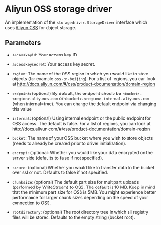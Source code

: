 <!--[metadata]>
+++
title = "Aliyun OSS storage driver"
description = "Explains how to use the Aliyun OSS storage driver"
keywords = ["registry, service, driver, images, storage, OSS, aliyun"]
+++
<![end-metadata]-->

# Aliyun OSS storage driver

An implementation of the `storagedriver.StorageDriver` interface which uses [Aliyun OSS](http://www.aliyun.com/product/oss) for object storage.

## Parameters

* `accesskeyid`: Your access key ID.

* `accesskeysecret`: Your access key secret.

* `region`: The name of the OSS region in which you would like to store objects (for example `oss-cn-beijing`). For a list of regions, you can look at <http://docs.aliyun.com/#/oss/product-documentation/domain-region>

* `endpoint`: (optional) By default, the endpoint shoulb be `<bucket>.<region>.aliyuncs.com` or `<bucket>.<region>-internal.aliyuncs.com` (when internal=true). You can change the default endpoint via changing this value.

* `internal`: (optional) Using internal endpoint or the public endpoint for OSS access. The default is false. For a list of regions, you can look at <http://docs.aliyun.com/#/oss/product-documentation/domain-region>

* `bucket`: The name of your OSS bucket where you wish to store objects (needs to already be created prior to driver initialization).

* `encrypt`: (optional) Whether you would like your data encrypted on the server side (defaults to false if not specified).

* `secure`: (optional) Whether you would like to transfer data to the bucket over ssl or not. Defaults to false if not specified.

* `chunksize`: (optional) The default part size for multipart uploads (performed by WriteStream) to OSS. The default is 10 MB. Keep in mind that the minimum part size for OSS is 5MB. You might experience better performance for larger chunk sizes depending on the speed of your connection to OSS.

* `rootdirectory`: (optional) The root directory tree in which all registry files will be stored. Defaults to the empty string (bucket root).
